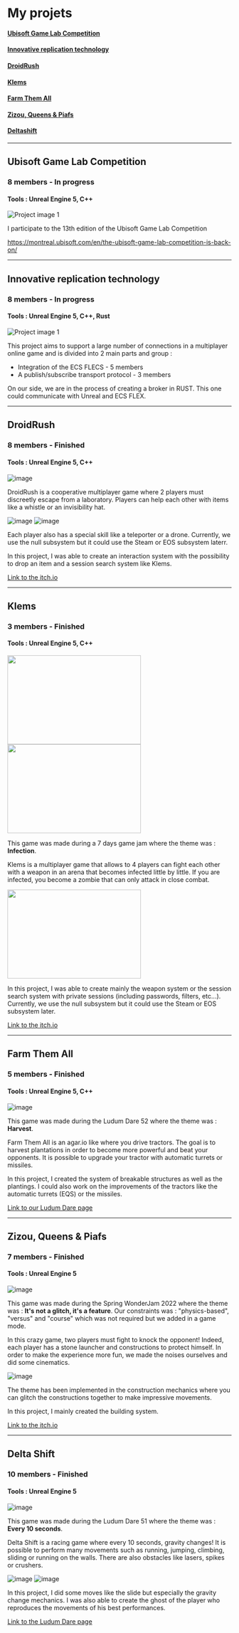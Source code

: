 # My projets

#### [Ubisoft Game Lab Competition ](#ubisoft)
#### [Innovative replication technology ](#replication)
#### [DroidRush ](#droidrush)
#### [Klems ](#klems)
#### [Farm Them All ](#farmthemall)
#### [Zizou, Queens & Piafs ](#zizou)
#### [Deltashift ](#deltashift)

 ---
 
 
## <a name="ubisoft"></a>Ubisoft Game Lab Competition
### 8 members - In progress
#### Tools : Unreal Engine 5, C++
![Project image 1](https://via.placeholder.com/150x150)

I participate to the 13th edition of the Ubisoft Game Lab Competition
 
https://montreal.ubisoft.com/en/the-ubisoft-game-lab-competition-is-back-on/
 
---
 
 
 
## <a name="replication"></a>Innovative replication technology
### 8 members - In progress
#### Tools : Unreal Engine 5, C++, Rust
![Project image 1](https://via.placeholder.com/150x150)

This project aims to support a large number of connections in a multiplayer online game and is divided into 2 main parts and group :
 - Integration of the ECS FLECS - 5 members
 - A publish/subscribe transport protocol - 3 members
 
 On our side, we are in the process of creating a broker in RUST. This one could communicate with Unreal and ECS FLEX.

 
 
 
---



## <a name="droidrush"></a>DroidRush
### 8 members - Finished
#### Tools : Unreal Engine 5, C++
![image](https://user-images.githubusercontent.com/100521440/216778122-5b59acef-f394-4935-ae5e-9f12ffe68b67.png)

DroidRush is a cooperative multiplayer game where 2 players must discreetly escape from a laboratory. Players can help each other with items like a whistle or an invisibility hat.

![image](https://user-images.githubusercontent.com/100521440/216778720-13324ad6-e47a-4ebb-a094-db7c9905ac8c.png)
![image](https://user-images.githubusercontent.com/100521440/216778948-f7b34506-4f57-46b6-a13d-83eaded2d04a.png)

Each player also has a special skill like a teleporter or a drone.
Currently, we use the null subsystem but it could use the Steam or EOS subsystem laterr.

In this project, I was able to create an interaction system with the possibility to drop an item and a session search system like Klems.

[Link to the itch.io](https://example.com)



---



## <a name="klems"></a>Klems
### 3 members - Finished
#### Tools : Unreal Engine 5, C++
<img src="https://user-images.githubusercontent.com/100521440/216897498-31acc7e6-0808-41c5-b060-ddf79658103f.png"  width="300" height="200"/>
<img src="https://user-images.githubusercontent.com/100521440/216897385-1b79a6d5-d33d-402e-be76-110b82c6b6ae.png"  width="300" height="200"/>

This game was made during a 7 days game jam where the theme was : **Infection**.

Klems is a multiplayer game that allows to 4 players can fight each other with a weapon in an arena that becomes infected little by little. If you are infected, you become a zombie that can only attack in close combat.

<img src="https://user-images.githubusercontent.com/100521440/216896241-0a6347de-8046-4d37-9c85-9dcb0af3828a.png"  width="300" height="200" />

In this project, I was able to create mainly the weapon system or the session search system with private sessions (including passwords, filters, etc...).
Currently, we use the null subsystem but it could use the Steam or EOS subsystem later.

[Link to the itch.io](https://zankanotachi.itch.io/klems)



---



## <a name="farmthemall"></a>Farm Them All
### 5 members - Finished
#### Tools : Unreal Engine 5, C++
![image](https://user-images.githubusercontent.com/100521440/216898925-1b812ae2-c4f3-4ed2-86ee-513ae0e71a2a.png)

This game was made during the Ludum Dare 52 where the theme was : **Harvest**.

Farm Them All is an agar.io like where you drive tractors. 
The goal is to harvest plantations in order to become more powerful and beat your opponents. It is possible to upgrade your tractor with automatic turrets or missiles. 

In this project, I created the system of breakable structures as well as the plantings. I could also work on the improvements of the tractors like the automatic turrets (EQS) or the missiles.

[Link to our Ludum Dare page](https://ldjam.com/events/ludum-dare/52/farm-them-all-technet)



---



## <a name="zizou"></a>Zizou, Queens & Piafs
### 7 members - Finished
#### Tools : Unreal Engine 5

![image](https://user-images.githubusercontent.com/100521440/216900946-fa376ddb-f4d8-4a1b-b9d7-31ccef9472e5.png)

This game was made during the Spring WonderJam 2022 where the theme was : **It's not a glitch, it's a feature**.
Our constraints was :  "physics-based", "versus" and "course" which was not required but we added in a game mode.

In this crazy game, two players must fight to knock the opponent! Indeed, each player has a stone launcher and constructions to protect himself.
In order to make the experience more fun, we made the noises ourselves and did some cinematics. 

![image](https://user-images.githubusercontent.com/100521440/216900805-9bb46aba-704e-4903-9983-2f480211d996.png)

The theme has been implemented in the construction mechanics where you can glitch the constructions together to make impressive movements.

In this project, I mainly created the building system.

[Link to the itch.io](https://bako52.itch.io/zizou-queen-piafs)



---



## <a name="deltashift"></a>Delta Shift
### 10 members - Finished
#### Tools : Unreal Engine 5

![image](https://user-images.githubusercontent.com/100521440/216901652-0ea8ca8d-3456-42da-8e14-71a32919898e.png)

This game was made during the Ludum Dare 51 where the theme was : **Every 10 seconds**.


Delta Shift is a racing game where every 10 seconds, gravity changes! It is possible to perform many movements such as running, jumping, climbing, sliding or running on the walls.
There are also obstacles like lasers, spikes or crushers.

![image](https://user-images.githubusercontent.com/100521440/216901724-5a9f8812-fb5e-49c2-868a-2c425beecf7a.png) ![image](https://user-images.githubusercontent.com/100521440/216903561-09354a52-7f6b-45a8-a3fc-7b2ae655e041.png)


In this project, I did some moves like the slide but especially the gravity change mechanics. I was also able to create the ghost of the player who reproduces the movements of his best performances.




[Link to the Ludum Dare page](https://ldjam.com/events/ludum-dare/51/delta-shift)

